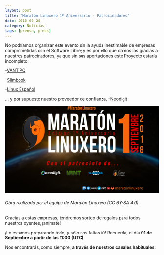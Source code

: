 ```yaml
---
layout: post
title: "Maratón Linuxero 1º Aniversario - Patrocinadores"
date: 2018-08-28
category: Noticias
tags: [prensa, press]
---
```


No podríamos organizar este evento sin la ayuda inestimable de empresas comprometidas con el Software Libre; y es por ello que damos las gracias a nuestros patrocinadores, ya que sin sus aportaciones este Proyecto estaría incompleto:

-[VANT PC](http://www.vantpc.es/)

-[Slimbook](https://slimbook.es/)

-[Linux Español](https://linuxespanol.net/)

... y por supuesto nuestro proveedor de confianza, -[Neodigit](https://www.neodigit.net/)

![#Prensa](/media/06_MARATON1Aniversario/Patrocinadores.png)
###### Obra realizada por el equipo de Maratón Linuxero (CC BY-SA 4.0)

Gracias a estas empresas, tendremos sorteo de regalos para todos nuestros oyentes, ¡anímate!

¡Lo estamos preparando todo, y sólo nos faltas tú! Recuerda, el día **01 de Septiembre a partir de las 11:00 (UTC)**


Nos encontrarás, como siempre, **a través de nuestros canales habituales**:
